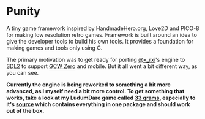 # Punity

A tiny game framework inspired by HandmadeHero.org, Love2D and PICO-8 for making low resolution retro games. Framework is built around an idea to give the developer tools to build his own tools. It provides a foundation for making games and tools only using C.

The primary motivation was to get ready for porting [@x_rxi](https://twitter.com/x_rxi)'s engine to [SDL2](http://libsdl.org) to support [GCW Zero](http://gcw-zero.com) and mobile. But it all went a bit different way, as you can see.


**Currently the engine is being reworked to something a bit more advanced, as I myself need a bit more control. To get something that works, take a look at my LudumDare game called [33 grams](http://ludumdare.com/compo/ludum-dare-34/?action=preview&uid=55211), especially to it's [source](https://dl.dropboxusercontent.com/u/5799921/LD34/33grams-v5-source.zip) which contains everything in one package and should work out of the box.**
